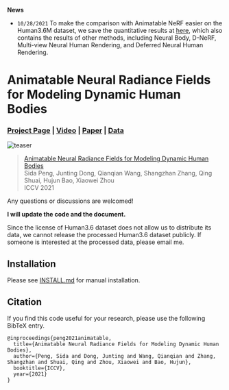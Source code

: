**News**

* `10/28/2021` To make the comparison with Animatable NeRF easier on the Human3.6M dataset, we save the quantitative results at [here](https://zjueducn-my.sharepoint.com/:u:/g/personal/pengsida_zju_edu_cn/EfZhuL-wE4dLhZ4GM4mgrD0B6aqmlMBJy8buX-2QqEjoxw?e=4NQe2A), which also contains the results of other methods, including Neural Body, D-NeRF, Multi-view Neural Human Rendering, and Deferred Neural Human Rendering.

# Animatable Neural Radiance Fields for Modeling Dynamic Human Bodies
### [Project Page](https://zju3dv.github.io/animatable_nerf) | [Video](https://www.youtube.com/watch?v=eWOSWbmfJo4) | [Paper](https://arxiv.org/abs/2105.02872) | [Data]()

![teaser](https://zju3dv.github.io/animatable_nerf/images/github_teaser.gif)

> [Animatable Neural Radiance Fields for Modeling Dynamic Human Bodies](https://arxiv.org/abs/2105.02872)  
> Sida Peng, Junting Dong, Qianqian Wang, Shangzhan Zhang, Qing Shuai, Hujun Bao, Xiaowei Zhou  
> ICCV 2021

Any questions or discussions are welcomed!

**I will update the code and the document.**

Since the license of Human3.6 dataset does not allow us to distribute its data, we cannot release the processed Human3.6 dataset publicly. If someone is interested at the processed data, please email me.

## Installation

Please see [INSTALL.md](INSTALL.md) for manual installation.


## Citation

If you find this code useful for your research, please use the following BibTeX entry.

```
@inproceedings{peng2021animatable,
  title={Animatable Neural Radiance Fields for Modeling Dynamic Human Bodies},
  author={Peng, Sida and Dong, Junting and Wang, Qianqian and Zhang, Shangzhan and Shuai, Qing and Zhou, Xiaowei and Bao, Hujun},
  booktitle={ICCV},
  year={2021}
}
```
